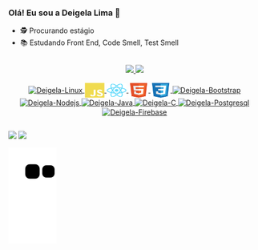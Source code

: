 ### Olá! Eu sou a Deigela Lima 🚀

- 🕵️ Procurando estágio
- 📚 Estudando Front End, Code Smell, Test Smell

##

<div align="center">
  <a href="https://github.com/DeigelaLima">
  <img height="180em" src="https://github-readme-stats.vercel.app/api?username=DeigelaLima&show_icons=true&theme=dracula&include_all_commits=true&count_private=true"/>
  <img height="180em" src="https://github-readme-stats.vercel.app/api/top-langs/?username=DeigelaLima&layout=compact&langs_count=7&theme=dracula"/>
</div>

<!--imagem das linguagens-->
<div  align="center" style="display: inline_block"><br>
  <img align="center" alt="Deigela-Linux" height="35" width="40" src="https://cdn.jsdelivr.net/gh/devicons/devicon/icons/linux/linux-original.svg" />
  <img align="center" alt="Deigela-Js" height="30" width="40" src="https://raw.githubusercontent.com/devicons/devicon/master/icons/javascript/javascript-plain.svg">
  <img align="center" alt="Deigela-React" height="30" width="40" src="https://raw.githubusercontent.com/devicons/devicon/master/icons/react/react-original.svg">
  <img align="center" alt="Deigela-HTML" height="30" width="40" src="https://raw.githubusercontent.com/devicons/devicon/master/icons/html5/html5-original.svg">
  <img align="center" alt="Deigela-CSS" height="30" width="40" src="https://raw.githubusercontent.com/devicons/devicon/master/icons/css3/css3-original.svg">
  <img align="center" alt="Deigela-Bootstrap" height="37" width="40" src="https://cdn.jsdelivr.net/gh/devicons/devicon/icons/bootstrap/bootstrap-original.svg" />
  <img align="center" alt="Deigela-Nodejs" height="35" width="40" src="https://cdn.jsdelivr.net/gh/devicons/devicon/icons/nodejs/nodejs-original.svg" />
  <img align="center" alt="Deigela-Java" height="35" width="40" src="https://cdn.jsdelivr.net/gh/devicons/devicon/icons/java/java-original.svg" />
  <img align="center" alt="Deigela-C" height="35" width="40" src="https://cdn.jsdelivr.net/gh/devicons/devicon/icons/c/c-original.svg" />
  <img align="center" alt="Deigela-Postgresql" height="35" width="40" src="https://cdn.jsdelivr.net/gh/devicons/devicon/icons/postgresql/postgresql-original.svg" />
  <img align="center" alt="Deigela-Firebase" height="35" width="40" src="https://cdn.jsdelivr.net/gh/devicons/devicon/icons/firebase/firebase-plain.svg" />
</div>

##

<div> 
  <a href = "mailto:deigelalima@hotmail.com"><img src="https://img.shields.io/badge/Gmail-D14836?style=for-the-badge&logo=gmail&logoColor=white"></a>
  <a href="https://www.linkedin.com/in/deigelalima/" target="_blank"><img src="https://img.shields.io/badge/-LinkedIn-%230077B5?style=for-the-badge&logo=linkedin&logoColor=white" target="_blank"></a>
  
  <!--Cobrinha-->
 ![Snake animation](https://github.com/DeigelaLima/DeigelaLima/blob/output/github-contribution-grid-snake.svg)
</div>
